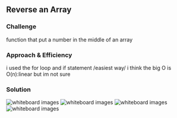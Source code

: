 ## Reverse an Array

### Challenge
function that put a number in the middle of an array

### Approach & Efficiency

i used the for loop and if statement /easiest way/ i think the big O is O(n):linear but im not sure

### Solution
![whiteboard images](./assets/array-reverse/array-shift1.jpg)
![whiteboard images](./assets/array-reverse/array-shift2.jpg)
![whiteboard images](./assets/array-reverse/array-shift3.jpg)
![whiteboard images](./assets/array-reverse/array-shift4.jpg)